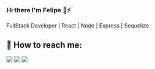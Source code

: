 ### Hi there I'm Felipe 👋⚡

FullStack Developer | React | Node | Express | Sequelize



## 🌱  How to reach me:

<p align="left">  
<a href="https://twitter.com/felipenougues" target="_blank"><img src="https://img.icons8.com/color/35/000000/twitter--v2.png"/></a>
<a href="https://linkedin.com/in/felipe-nougues-b8b100116" target="_blank"><img src="https://img.icons8.com/color/35/000000/linkedin.png"/></a>
<a href="https://www.instagram.com/felipenougues" target="_blank"><img src="https://img.icons8.com/fluency/35/000000/instagram-new.png"/></a>
</p>
<!--
**felipenougues/felipenougues** is a ✨ _special_ ✨ repository because its `README.md` (this file) appears on your GitHub profile.

Here are some ideas to get you started:

- 🔭 I’m currently working on ...
- 🌱 I’m currently learning ...
- 👯 I’m looking to collaborate on ...
- 🤔 I’m looking for help with ...
- 💬 Ask me about ...
- 📫 How to reach me: ...
- 😄 Pronouns: ...
- ⚡ Fun fact: ...
-->
